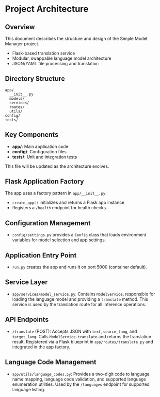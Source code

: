 # Project Architecture

## Overview
This document describes the structure and design of the Simple Model Manager project.

- Flask-based translation service
- Modular, swappable language model architecture
- JSON/YAML file processing and translation

## Directory Structure
```
app/
  __init__.py
  models/
  services/
  routes/
  utils/
config/
tests/
```

## Key Components
- **app/**: Main application code
- **config/**: Configuration files
- **tests/**: Unit and integration tests

This file will be updated as the architecture evolves. 

## Flask Application Factory
The app uses a factory pattern in `app/__init__.py`:
- `create_app()` initializes and returns a Flask app instance.
- Registers a `/health` endpoint for health checks.

## Configuration Management
- `config/settings.py` provides a `Config` class that loads environment variables for model selection and app settings.

## Application Entry Point
- `run.py` creates the app and runs it on port 5000 (container default). 

## Service Layer
- `app/services/model_service.py`: Contains `ModelService`, responsible for loading the language model and providing a `translate` method. This service is used by the translation route for all inference operations.

## API Endpoints
- `/translate` (POST): Accepts JSON with `text`, `source_lang`, and `target_lang`. Calls `ModelService.translate` and returns the translation result. Registered via a Flask blueprint in `app/routes/translate.py` and integrated in the app factory. 

## Language Code Management
- `app/utils/language_codes.py`: Provides a two-digit code to language name mapping, language code validation, and supported language enumeration utilities. Used by the `/languages` endpoint for supported language listing. 